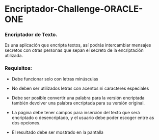 # Encriptador-Challenge-ORACLE-ONE
### Encriptador de Texto. 
Es una aplicación que encripta textos, así podrás intercambiar mensajes secretos con otras personas que sepan el secreto de la encriptación utilizada.

### Requisitos:
- Debe funcionar solo con letras minúsculas
- No deben ser utilizados letras con acentos ni caracteres especiales
- Debe ser posible convertir una palabra para la versión encriptada también devolver una palabra encriptada para su versión original.

- La página debe tener campos para inserción del texto que será encriptado o desencriptado, y el usuario debe poder escoger entre as dos opciones.
- El resultado debe ser mostrado en la pantalla
